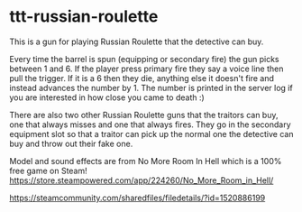 # ttt-russian-roulette
This is a gun for playing Russian Roulette that the detective can buy.

Every time the barrel is spun (equipping or secondary fire) the gun picks between 1 and 6. If the player press primary fire they say a voice line then pull the trigger. If it is a 6 then they die, anything else it doesn't fire and instead advances the number by 1. The number is printed in the server log if you are interested in how close you came to death :)

There are also two other Russian Roulette guns that the traitors can buy, one that always misses and one that always fires. They go in the secondary equipment slot so that a traitor can pick up the normal one the detective can buy and throw out their fake one.

Model and sound effects are from No More Room In Hell which is a 100% free game on Steam! https://store.steampowered.com/app/224260/No_More_Room_in_Hell/

https://steamcommunity.com/sharedfiles/filedetails/?id=1520886199
